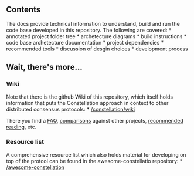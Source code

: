 ## Contents
The docs provide technical information to understand, build and run the code base
developed in this repository. The following are covered:
    * annotated project folder tree
    * archetecture diagrams
    * build instructions
    * code base archetecture documentation
    * project dependencies
    * recommended tools
	* discussion of desgin choices
	* development process

## Wait, there's more...
### Wiki
Note that there is the github Wiki of this repository, which itself holds
information that puts the Constellation approach in context to other distributed
consensus protocols:
    * [/constellation/wiki](https://github.com/Constellation-Labs/constellation/wiki)

There you find a 
[FAQ](https://github.com/Constellation-Labs/constellation/wiki/FAQ), 
[comparisons](https://github.com/Constellation-Labs/constellation/wiki/Comparisons-to-other-protocols)
against other projects, 
[recommended reading](https://github.com/Constellation-Labs/constellation/wiki/Recommended-Reading), 
etc.

### Resource list
A comprehensive resource list which also holds material for developing on top of
the protcol can be found in the awesome-constellatio repository:
    * [/awesome-constellation](https://github.com/Constellation-Labs/awesome-constellation)